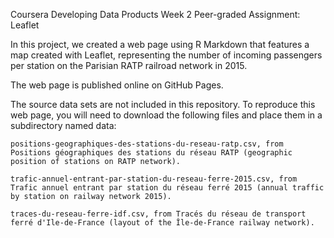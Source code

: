 Coursera Developing Data Products Week 2 Peer-graded Assignment: Leaflet

In this project, we created a web page using R Markdown that features a map created with Leaflet, representing the number of incoming passengers per station on the Parisian RATP railroad network in 2015.

The web page is published online on GitHub Pages.

The source data sets are not included in this repository. To reproduce this web page, you will need to download the following files and place them in a subdirectory named data:

    positions-geographiques-des-stations-du-reseau-ratp.csv, from Positions géographiques des stations du réseau RATP (geographic position of stations on RATP network).

    trafic-annuel-entrant-par-station-du-reseau-ferre-2015.csv, from Trafic annuel entrant par station du réseau ferré 2015 (annual traffic by station on railway network 2015).

    traces-du-reseau-ferre-idf.csv, from Tracés du réseau de transport ferré d'Ile-de-France (layout of the Île-de-France railway network).
